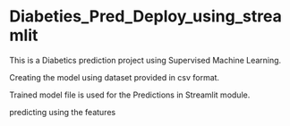 # Diabeties_Pred_Deploy_using_streamlit
This is a Diabetics prediction project using Supervised Machine Learning.	

Creating the model using dataset provided in csv format.

Trained model file is used for the Predictions in Streamlit module.

predicting using the features
